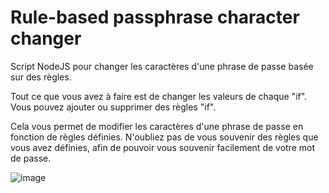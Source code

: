 # Rule-based passphrase character changer
Script NodeJS pour changer les caractères d'une phrase de passe basée sur des règles.

Tout ce que vous avez à faire est de changer les valeurs de chaque "if". Vous pouvez ajouter ou supprimer des règles "if".

Cela vous permet de modifier les caractères d'une phrase de passe en fonction de règles définies. N'oubliez pas de vous souvenir des règles que vous avez définies, afin de pouvoir vous souvenir facilement de votre mot de passe.

![image](https://github.com/Aptura/PasswordRuleChangeCharacter/assets/31808221/13fa08ef-be2e-46c3-b922-2eeda5cd6d8e)

